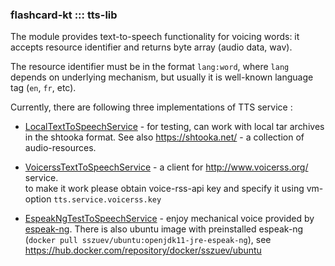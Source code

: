### flashcard-kt ::: tts-lib

The module provides text-to-speech functionality for voicing words:
it accepts resource identifier and returns byte array (audio data, wav).

The resource identifier must be in the format `lang:word`, where `lang` depends on underlying mechanism,
but usually it is well-known language tag (`en`, `fr`, etc).  

Currently, there are following three implementations of TTS service :

- [LocalTextToSpeechService](/src/main/kotlin/impl/LocalTextToSpeechService.kt) - for testing, 
can work with local tar archives in the shtooka format. See also https://shtooka.net/ - a collection of audio-resources.

- [VoicerssTextToSpeechService](/src/main/kotlin/impl/VoicerssTextToSpeechService.kt) - a client for http://www.voicerss.org/ service.   
to make it work please obtain voice-rss-api key and specify it using vm-option `tts.service.voicerss.key`

- [EspeakNgTestToSpeechService](src/main/kotlin/impl/EspeakNgTestToSpeechService.kt) - enjoy mechanical voice provided by [espeak-ng](https://github.com/espeak-ng/espeak-ng). 
There is also ubuntu image with preinstalled espeak-ng (`docker pull sszuev/ubuntu:openjdk11-jre-espeak-ng`), see https://hub.docker.com/repository/docker/sszuev/ubuntu

